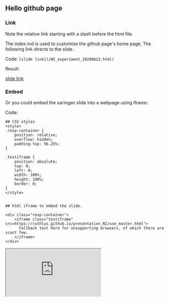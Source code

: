## Hello github page

### Link

Note the relative link starting with a slash before the html file.

The index.md is used to customize the github page's home page, 
The following link directs to the slide.

Code: `[slide link](/NI_experiment_20200622.html)`

Result:

[slide link](/NI_experiment_20200622.html)


### Embed

Or you could embed the xaringan slide into a webpage using iframe:

Code:

```
## CSS styles
<style>
.resp-container {
    position: relative;
    overflow: hidden;
    padding-top: 56.25%;
}

.testiframe {
    position: absolute;
    top: 0;
    left: 0;
    width: 100%;
    height: 100%;
    border: 0;
}
</style>


## html iframe to embed the slide.

<div class="resp-container">
    <iframe class="testiframe" src=https://ruthlys.github.io/presentation_NI/use_master.html">
      Fallback text here for unsupporting browsers, of which there are scant few.
    </iframe>
</div>

```
</style>

<div class="resp-container">
    <iframe class="testiframe" src="https://ruthlys.github.io/presentation_NI//NI_experiment_20200622.html">
      Fallback text here for unsupporting browsers, of which there are scant few.
    </iframe>
</div>
